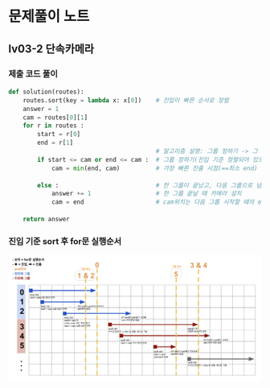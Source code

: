 # 문제풀이 노트
## lv03-2 단속카메라
### 제출 코드 풀이
```python
def solution(routes):
    routes.sort(key = lambda x: x[0])    # 진입이 빠른 순서로 정렬
    answer = 1
    cam = routes[0][1]
    for r in routes :
        start = r[0]
        end = r[1]
                                         # 알고리즘 설명: 그룹 정하기 -> 그 중에 가장 빠른 진출 시점을 골라 -> cam 설치 -> 다음 그룹                                         
        if start <= cam or end <= cam :  # 그룹 정하기(진입 기준 정렬되어 있으므로 'start는 cam 보다 앞에 있지만 end는 뒤에 있는 경우 - 즉, 진입은 앞 그룹에 & 진출은 뒷 그룹에 "끼인 경우"도 포함됨, 아래 그림에서 for문 2번 경우)
            cam = min(end, cam)          # 가장 빠른 진출 시점(==최소 end) 찾기

        else :                           # 한 그룹이 끝났고, 다음 그룹으로 넘어감
            answer += 1                  # 한 그룹 끝날 때 카메라 설치
            cam = end                    # cam위치는 다음 그룹 시작할 때의 end위치로 옮겨둠(이렇게 해야 그 그룹의 모든 end에 대해 min값 찾기 가능)
            
    return answer
```
### 진입 기준 sort 후 for문 실행순서 
![참조](https://github.com/euiminnn/image-upload/blob/master/cam.png)
